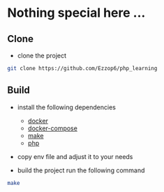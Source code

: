 # Nothing special here ...

## Clone

- clone the project

```bash
git clone https://github.com/Ezzop6/php_learning
```

## Build

- install the following dependencies

  - [docker](https://docs.docker.com/get-docker/)
  - [docker-compose](https://docs.docker.com/compose/install/)
  - [make](https://www.gnu.org/software/make/)
  - [php](https://www.php.net/downloads)

- copy env file and adjust it to your needs

- build the project run the following command

```bash
make
```
